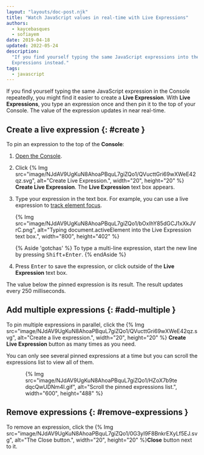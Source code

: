 ```yaml
---
layout: "layouts/doc-post.njk"
title: "Watch JavaScript values in real-time with Live Expressions"
authors:
  - kaycebasques
  - sofiayem
date: 2019-04-18
updated: 2022-05-24
description:
  "If you find yourself typing the same JavaScript expressions into the Console repeatedly, try Live
  Expressions instead."
tags:
  - javascript
---
```


If you find yourself typing the same JavaScript expression in the Console repeatedly, you might find
it easier to create a **Live Expression**. With **Live Expressions**, you type an expression once and
then pin it to the top of your Console. The value of the expression updates in near real-time.

## Create a live expression {: #create }

To pin an expression to the top of the **Console**:

1.  [Open the Console][1].
1.  Click {% Img src="image/NJdAV9UgKuN8AhoaPBquL7giZQo1/QVucttGri69wXWeE42qz.svg", alt="Create Live Expression.", width="20", height="20" %} **Create Live Expression**. The **Live Expression** text box appears.

1. Type your expression in the text box. For example, you can use a live expression to [track element focus](docs/devtools/accessibility/focus/).

   {% Img src="image/NJdAV9UgKuN8AhoaPBquL7giZQo1/bOxIhY85dGCJ1xXkJVrC.png", alt="Typing document.activeElement into the Live Expression text box.", width="800", height="402" %}

    {% Aside 'gotchas' %}
    To type a multi-line expression, start the new line by pressing <kbd>Shift</kbd>+<kbd>Enter</kbd>.
    {% endAside %}

1.  Press <kbd>Enter</kbd> to save the expression, or click outside of the **Live Expression** text box.

The value below the pinned expression is its result. The result updates every 250 milliseconds.

## Add multiple expressions {: #add-multiple }

To pin multiple expressions in parallel, click the {% Img src="image/NJdAV9UgKuN8AhoaPBquL7giZQo1/QVucttGri69wXWeE42qz.svg", alt="Create a live expression.", width="20", height="20" %} **Create Live Expression** button as many times as you need.

You can only see several pinned expressions at a time but you can scroll the expressions list to view all of them.

<div class="elevation--3", style="margin-left: 50px; margin-right: 50px">{% Img src="image/NJdAV9UgKuN8AhoaPBquL7giZQo1/HZoX7b9tedqcQwUDNm4I.gif", alt="Scroll the pinned expressions list.", width="600", height="488" %}</div>

## Remove expressions {: #remove-expressions }

To remove an expression, click the {% Img src="image/NJdAV9UgKuN8AhoaPBquL7giZQo1/0G3yI9F8BnkrEXyLf5EJ.svg", alt="The Close button.", width="20", height="20" %}**Close** button next to it.

[1]: /docs/devtools/console/reference#open
